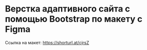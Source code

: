 # Верстка адаптивного сайта с помощью Bootstrap по макету с Figma

Ссылка на макет:
https://shorturl.at/cjrsZ
